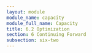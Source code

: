 ```yaml
---
layout: module
module_name: capacity
module_full_name: Capacity
title: 6.2 Optimization
section: 6 Continuing Forward
subsection: six-two
---
```


